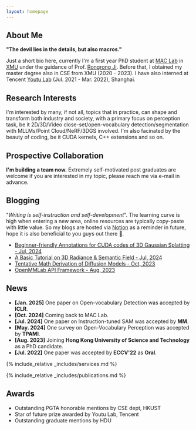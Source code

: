 ```yaml
---
layout: homepage
---
```


## About Me

**"The devil lies in the details, but also macros."**

Just a short bio here, currently I'm a first year PhD student at [MAC Lab](https://mac.xmu.edu.cn/index.htm) in [XMU](https://www.xmu.edu.cn/) under the guidance of Prof. [Rongrong Ji](https://scholar.google.com/citations?user=lRSD7PQAAAAJ&hl=en&oi=ao). Before that, I obtained my master degree also in CSE from XMU (2020 - 2023). I have also interned at Tencent [Youtu Lab](https://open.youtu.qq.com/#/open) (Jul. 2021 - Mar. 2022), Shanghai.

## Research Interests

I'm interested by many, if not all, topics that in practice, can shape and transform both industry and society, with a primary focus on perception task, be it 2D/3D/Video close-set/open-vocabulary detection/segmentation with MLLMs/Point Cloud/NeRF/3DGS involved. I'm also facinated by the beauty of coding, be it CUDA kernels, C++ extensions and so on.

## Prospective Collaboration

**I'm building a team now.** Extremely self-motivated post graduates are welcome if you are interested in my topic, please reach me via e-mail in advance. 

## Blogging

"*Writing is self-instruction and self-development*". The learning curve is high when entering a new area, online resources are typically copy-paste with little value. So my blogs are hosted via [Notion](https://www.notion.so/product) as a reminder in future, hope it is also beneficial to you guys out there 👋.

- [Beginner-friendly Annotations for CUDA codes of 3D Gaussian Splatting - Jul, 2024](https://github.com/seanzhuh/The-Annotated-3DGS)
- [A Basic Tutorial on 3D Radiance & Semantic Field - Jul, 2024](https://quaint-scarf-c38.notion.site/A-Basic-and-Short-Introduction-to-Radiance-and-Semantic-Field-097174e1fb294b5ab9ecb8ff720dc378)
- [Tentative Math Derivation of Diffusion Models - Oct, 2023](https://kindly-brazil-4ec.notion.site/Tentative-Diffusion-Models-Derivation-a84ece531d02469694a10497b4dd6293)
- [OpenMMLab API Framework - Aug, 2023](https://kindly-brazil-4ec.notion.site/OpenMMLab-API-Framework-d1522136db7940b4a42204050960b33f)

## News

- **[Jan. 2025]** One paper on Open-vocabulary Detection was accepted by **ICLR**.
- **[Oct. 2024]** Coming back to MAC Lab.
- **[Jul. 2024]** One paper on Instruction-tuned SAM was accepted by **MM**.
- **[May. 2024]** One survey on Open-Vocabulary Perception was accepted by **TPAMI**.
- **[Aug. 2023]** Joining **Hong Kong University of Science and Technology** as a PhD candidate.
- **[Jul. 2022]** One paper was accepted by **ECCV'22** as **Oral**.

{% include_relative _includes/services.md %}

{% include_relative _includes/publications.md %}

## Awards

- Outstanding PGTA honorable mentions by CSE dept, HKUST
- Star of future prize awarded by Youtu Lab, Tencent
- Outstanding graduate mentions by HDU

